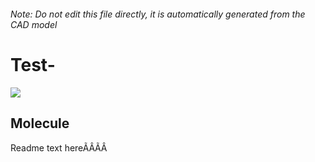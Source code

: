 ###### Note: Do not edit this file directly, it is automatically generated from the CAD model

# Test-

![](/project.svg)

## Molecule


Readme text hereÃÂÃÂ 


